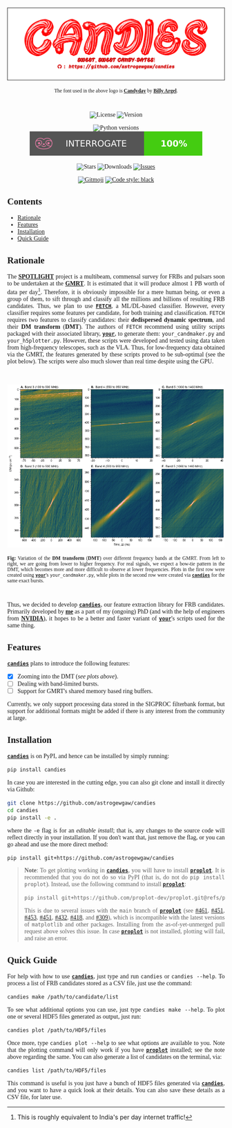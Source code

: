 <div style="font-family:JetBrainsMono Nerd Font">
<div align="center">

[![The `candies` logo.][logo]][candies]

<center>
<sup>

The font used in the above logo is [**Candyday**][candyday] by [**Billy Argel**][billyargel].

</sup>
</center>
<br/>

![License][license-badge]
![Version][version-badge]

![Python versions][pyversions-badge]
[![Interrogate][interrogate-badge]][interrogate]

![Stars][stars-badge]
![Downloads][dm-badge]
[![Issues][issues-badge]][issues]

[![Gitmoji][gitmoji-badge]][gitmoji]
[![Code style: black][black-badge]][black]

</div>
<div align="justify">


## Contents

- [Rationale](#rationale)
- [Features](#features)
- [Installation](#installation)
- [Quick Guide](#quick-guide)

## Rationale

The [**SPOTLIGHT**][spotlight] project is a multibeam, commensal survey for FRBs and pulsars soon to be undertaken at the [**GMRT**][gmrt]. It is estimated that it will produce almost 1 PB worth of data per day[^1]. Therefore, it is obviously impossible for a mere human being, or even a group of them, to sift through and classify all the millions and billions of resulting FRB candidates. Thus, we plan to use [**`FETCH`**][fetch], a ML/DL-based classifier. However, every classifier requires some features per candidate, for both training and classification. `FETCH` requires two features to classify candidates: their **dedispersed dynamic spectrum**, and their **DM transform** (**DMT**). The authors of `FETCH` recommend using utility scripts packaged with their associated library, [**`your`**][your], to generate them: `your_candmaker.py` and `your_h5plotter.py`. However, these scripts were developed and tested using data taken from high-frequency telescopes, such as the VLA. Thus, for low-frequency data obtained via the GMRT, the features generated by these scripts proved to be sub-optimal (see the plot below). The scripts were also much slower than real time despite using the GPU.

<br/>

![DMT variation at the GMRT](./assets/dmts.png)

<small>

**Fig:** Variation of the **DM transform** (**DMT**) over different frequency bands at the GMRT. From left to right, we are going from lower to higher frequency. For real signals, we expect a bow-tie pattern in the DMT, which becomes more and more difficult to observe at lower frequencies. Plots in the first row were created using [**`your`**][your]'s `your_candmaker.py`, while plots in the second row were created via [**`candies`**][candies] for the same exact bursts.

</small>
<br/>

Thus, we decided to develop [**`candies`**][candies], our feature extraction library for FRB candidates. Primarily developed by [**me**][me] as a part of my (ongoing) PhD (and with the help of engineers from [**NVIDIA**][nvidia]), it hopes to be a better and faster variant of [**`your`**][your]'s scripts used for the same thing.

## Features

[**`candies`**][candies] plans to introduce the following features:

- [x] Zooming into the DMT (*see plots above*).
- [ ] Dealing with band-limited bursts.
- [ ] Support for GMRT's shared memory based ring buffers.

Currently, we only support processing data stored in the SIGPROC filterbank format, but support for additional formats might be added if there is any interest from the community at large.

## Installation

[**`candies`**][candies] is on PyPI, and hence can be installed by simply running:
```bash
pip install candies
```
In case you are interested in the cutting edge, you can also git clone and install it directly via Github:
```bash
git clone https://github.com/astrogewgaw/candies
cd candies
pip install -e .
```
where the `-e` flag is for an *editable install*; that is, any changes to the source code will reflect directly in your installation. If you don't want that, just remove the flag, or you can go ahead and use the more direct method:
```bash
pip install git+https://github.com/astrogewgaw/candies
```

> **Note**: To get plotting working in [**`candies`**][candies], you will have to install [**`proplot`**][proplot]. It is recommended that you do not do so via PyPI (that is, do not do `pip install proplot`). Instead, use the following command to install [**`proplot`**][proplot]:
>
>```bash
>pip install git+https://github.com/proplot-dev/proplot.git@refs/pull/459/head
>```
> This is due to several issues with the `main` branch of [**`proplot`**][proplot] (see [\#461](https://github.com/proplot-dev/proplot/issues/461), [\#451](https://github.com/proplot-dev/proplot/issues/454), [\#453](https://github.com/proplot-dev/proplot/issues/453), [\#451](https://github.com/proplot-dev/proplot/issues/451), [\#432](https://github.com/proplot-dev/proplot/issues/432), [\#418](https://github.com/proplot-dev/proplot/issues/418), and [\#309](https://github.com/proplot-dev/proplot/issues/309)), which is incompatible with the latest versions of `matplotlib` and other packages. Installing from the as-of-yet-unmerged pull request above solves this issue. In case [**`proplot`**][proplot] is not installed, plotting will fail, and raise an error.

## Quick Guide

For help with how to use [**`candies`**][candies], just type and run `candies` or `candies --help`. To process a list of FRB candidates stored as a CSV file, just use the command:

```bash
candies make /path/to/candidate/list
```

To see what additional options you can use, just type `candies make --help`. To plot one or several HDF5 files generated as output, just run:

```bash
candies plot /path/to/HDF5/files
```

Once more, type `candies plot --help` to see what options are available to you. Note that the plotting command will only work if you have [**`proplot`**][proplot] installed; see the note above regarding the same. You can also generate a list of candidates on the terminal, via:

```bash
candies list /path/to/HDF5/files
```

This command is useful is you just have a bunch of HDF5 files generated via [**`candies`**][candies], and you want to have a quick look at their details. You can also save these details as a CSV file, for later use.

[^1]: This is roughly equivalent to India's per day internet traffic!

</div>
</div>

[gitmoji]: https://gitmoji.dev
[nvidia]: https://www.nvidia.com
[me]: https://github.com/astrogewgaw
[black]: https://github.com/psf/black
[billyargel]: http://www.billyargel.com
[gmrt]: http://www.gmrt.ncra.tifr.res.in
[fetch]: https://github.com/devanshkv/fetch
[spotlight]: https://spotlight.ncra.tifr.res.in
[presto]: https://github.com/scottransom/presto
[candyday]: https://www.dafont.com/candyday.font
[candies]: https://github.com/astrogewgaw/candies
[proplot]: https://github.com/proplot-dev/proplot
[your]: https://github.com/thepetabyteproject/your
[issues]: https://github.com/astrogewgaw/candies/issues
[interrogate]: https://github.com/econchick/interrogate
[aa]: https://github.com/AstroAccelerateOrg/astro-accelerate
[logo]: https://raw.githubusercontent.com/astrogewgaw/logos/main/rasters/candies.png
[dm-badge]: https://img.shields.io/pypi/dm/candies?style=for-the-badge
[version-badge]: https://img.shields.io/pypi/v/candies?style=for-the-badge
[wheel-badge]: https://img.shields.io/pypi/wheel/candies?style=for-the-badge
[forks-badge]: https://img.shields.io/github/forks/astrogewgaw/candies?style=for-the-badge
[stars-badge]: https://img.shields.io/github/stars/astrogewgaw/candies?style=for-the-badge
[pyversions-badge]: https://img.shields.io/pypi/pyversions/candies.svg?style=for-the-badge
[issues-badge]: https://img.shields.io/github/issues/astrogewgaw/candies?style=for-the-badge
[license-badge]: https://img.shields.io/github/license/astrogewgaw/candies?style=for-the-badge
[black-badge]: https://img.shields.io/badge/code%20style-black-000000.svg?style=for-the-badge
[gitmoji-badge]: https://img.shields.io/badge/gitmoji-%20😜%20😍-FFDD67.svg?style=for-the-badge
[interrogate-badge]: https://raw.githubusercontent.com/astrogewgaw/candies/main/assets/interrogate.svg
